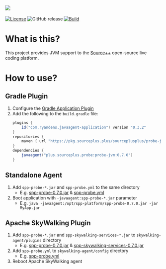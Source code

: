# ![](https://github.com/sourceplusplus/sourceplusplus/blob/master/.github/media/sourcepp_logo.svg)

[![License](https://camo.githubusercontent.com/93398bf31ebbfa60f726c4f6a0910291b8156be0708f3160bad60d0d0e1a4c3f/68747470733a2f2f696d672e736869656c64732e696f2f6769746875622f6c6963656e73652f736f75726365706c7573706c75732f6c6976652d706c6174666f726d)](LICENSE)
![GitHub release](https://img.shields.io/github/v/release/sourceplusplus/probe-jvm?include_prereleases)
[![Build](https://github.com/sourceplusplus/probe-jvm/actions/workflows/build.yml/badge.svg)](https://github.com/sourceplusplus/probe-jvm/actions/workflows/build.yml)

# What is this?

This project provides JVM support to the [Source++](https://github.com/sourceplusplus/sourceplusplus) open-source live coding platform.

# How to use?

## Gradle Plugin

1. Configure the [Gradle Application Plugin](https://docs.gradle.org/current/userguide/application_plugin.html)
1. Add the following to the `build.gradle` file:
   ```groovy
   plugins {
       id("com.ryandens.javaagent-application") version "0.3.2"
   }
   repositories {
       maven { url "https://pkg.sourceplus.plus/sourceplusplus/probe-jvm" }
   }
   dependencies {
       javaagent("plus.sourceplus.probe:probe-jvm:0.7.0")
   }
   ```

## Standalone Agent

1. Add `spp-probe-*.jar` and `spp-probe.yml` to the same directory
    - E.g. [spp-probe-0.7.0.jar](https://github.com/sourceplusplus/probe-jvm/releases/download/0.7.0/spp-probe-0.7.0.jar) & [spp-probe.yml](https://docs.sourceplusplus.com/implementation/tools/probe/configuration/)
1. Boot application with `-javaagent:spp-probe-*.jar` parameter
    - E.g. `java -javaagent:/opt/spp-platform/spp-probe-0.7.0.jar -jar MyApp.jar`

## Apache SkyWalking Plugin

1. Add `spp-probe-*.jar` and `spp-skywalking-services-*.jar` to `skywalking-agent/plugins` directory
    - E.g. [spp-probe-0.7.0.jar](https://github.com/sourceplusplus/probe-jvm/releases/download/0.7.0/spp-probe-0.7.0.jar) & [spp-skywalking-services-0.7.0.jar](https://github.com/sourceplusplus/probe-jvm/releases/download/0.7.0/spp-skywalking-services-0.7.0.jar)
1. Add `spp-probe.yml` to `skywalking-agent/config` directory
    - E.g. [spp-probe.yml](https://docs.sourceplusplus.com/implementation/tools/probe/configuration/)
1. Reboot Apache SkyWalking agent
